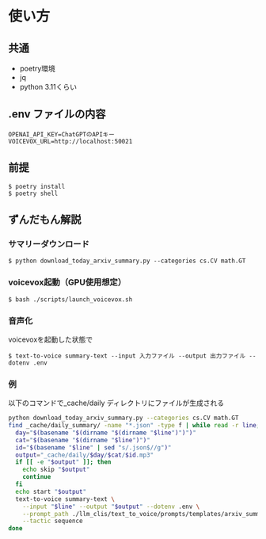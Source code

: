 # 使い方
## 共通
* poetry環境
* jq
* python 3.11くらい

## .env ファイルの内容
```
OPENAI_API_KEY=ChatGPTのAPIキー
VOICEVOX_URL=http://localhost:50021
```

## 前提
```
$ poetry install
$ poetry shell
```

## ずんだもん解説
### サマリーダウンロード
```
$ python download_today_arxiv_summary.py --categories cs.CV math.GT
```

### voicevox起動（GPU使用想定）
```
$ bash ./scripts/launch_voicevox.sh
```

### 音声化
voicevoxを起動した状態で
```
$ text-to-voice summary-text --input 入力ファイル --output 出力ファイル --dotenv .env
```

### 例
以下のコマンドで_cache/daily ディレクトリにファイルが生成される

```bash
python download_today_arxiv_summary.py --categories cs.CV math.GT
find _cache/daily_summary/ -name "*.json" -type f | while read -r line; do
  day="$(basename "$(dirname "$(dirname "$line")")")"
  cat="$(basename "$(dirname "$line")")"
  id="$(basename "$line" | sed "s/.json$//g")"
  output="_cache/daily/$day/$cat/$id.mp3"
  if [[ -e "$output" ]]; then
    echo skip "$output"
    continue
  fi
  echo start "$output"
  text-to-voice summary-text \
    --input "$line" --output "$output" --dotenv .env \
    --prompt_path ./llm_clis/text_to_voice/prompts/templates/arxiv_summary_v2.j2 \
    --tactic sequence
done
```